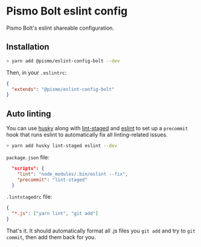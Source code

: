 # Pismo Bolt eslint config
Pismo Bolt's eslint shareable configuration.

## Installation

```sh
> yarn add @pismo/eslint-config-bolt --dev
```

Then, in your `.eslintrc`:

```json
{
  "extends": "@pismo/eslint-config-bolt"
}
```

## Auto linting

You can use [husky](https://github.com/typicode/husky) along with [lint-staged](https://github.com/okonet/lint-staged) and [eslint](https://github.com/eslint/eslint) to set up a `precommit` hook that runs eslint to automatically fix all linting-related issues.

```sh
> yarn add husky lint-staged eslint --dev
```

`package.json` file:
```json
  "scripts": {
    "lint": "node_modules/.bin/eslint --fix",
    "precommit": "lint-staged"
  }
```

`.lintstagedrc` file:
```json
{
  "*.js": ["yarn lint", "git add"]
}
```

That's it. It should automatically format all .js files you `git add` and try to `git commit`, then add them back for you.
